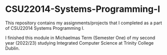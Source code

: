 # CSU22014-Systems-Programming-I

This repository contains my assignments/projects that I completed as a part of CSU22014 Systems Programming I.

I finished this module in Michaelmas Term (Semester One) of my second year (2022/23) studying Integrated Computer Science at Trinity College Dublin.
